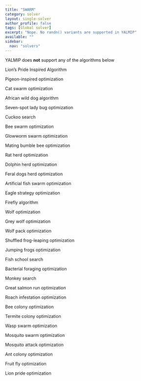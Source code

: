 ```yaml
---
title: "SWARM"
category: solver
layout: single-solver
author_profile: false
tags: [Global solver]
excerpt: "Nope. No randn() variants are supported in YALMIP"
available: ""
sidebar:
  nav: "solvers"
---
```


YALMIP does **not** support any of the algorithms below

Lion’s Pride Inspired Algorithm

Pigeon-inspired optimization

Cat swarm optimization

African wild dog algorithm

Seven-spot lady bug optimization

Cuckoo search

Bee swarm optimization

Glowworm swarm optimization

Mating bumble bee optimization

Rat herd optimization

Dolphin herd optimization

Feral dogs herd optimization

Artificial fish swarm optimization

Eagle strategy optimization

Firefly algorithm

Wolf optimization

Grey wolf optimization

Wolf pack optimization

Shuffled frog-leaping optimization

Jumping frogs optimization

Fish school search

Bacterial foraging optimization

Monkey search

Great salmon run optimization

Roach infestation optimization

Bee colony optimization

Termite colony optimization

Wasp swarm optimization

Mosquito swarm optimization

Mosquito attack optimization

Ant colony optimization

Fruit fly optimization

Lion pride optimization

